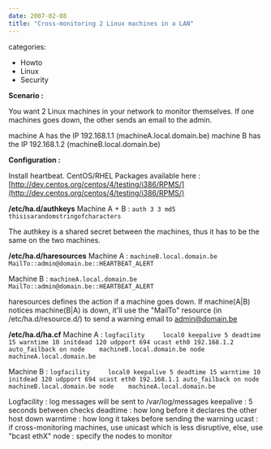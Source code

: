 ```yaml
---
date: 2007-02-08
title: "Cross-monitoring 2 Linux machines in a LAN"
---
```








categories:
- Howto
- Linux
- Security


**Scenario :**

You want 2 Linux machines in your network to monitor themselves.
If one machines goes down, the other sends an email to the admin.



machine A has the IP 192.168.1.1 (machineA.local.domain.be)
machine B has the IP 192.168.1.2 (machineB.local.domain.be)

**Configuration :**

Install heartbeat.
CentOS/RHEL Packages available here : [http://dev.centos.org/centos/4/testing/i386/RPMS/](http://dev.centos.org/centos/4/testing/i386/RPMS/)

**/etc/ha.d/authkeys**
Machine A + B :
`auth 3
3 md5 thisisarandomstringofcharacters`

The authkey is a shared secret between the machines, thus it has to be the same on the two machines.

**/etc/ha.d/haresources**
Machine A :
`machineB.local.domain.be MailTo::admin@domain.be::HEARTBEAT_ALERT`

Machine B :
`machineA.local.domain.be MailTo::admin@domain.be::HEARTBEAT_ALERT`

haresources defines the action if a machine goes down.
If machine(A|B) notices machine(B|A) is down, it'll use the "MailTo" resource (in /etc/ha.d/resource.d/) to send a warning email to admin@domain.be

**/etc/ha.d/ha.cf**
Machine A :
`logfacility     local0
keepalive 5
deadtime 15
warntime 10
initdead 120
udpport 694
ucast eth0 192.168.1.2
auto_failback on
node    machineB.local.domain.be
node    machineA.local.domain.be`

Machine B :
`logfacility     local0
keepalive 5
deadtime 15
warntime 10
initdead 120
udpport 694
ucast eth0 192.168.1.1
auto_failback on
node    machineB.local.domain.be
node    machineA.local.domain.be`

Logfacility : log messages will be sent to /var/log/messages
keepalive : 5 seconds between checks
deadtime : how long before it declares the other host down
warntime : how long it takes before sending the warning
ucast : if cross-monitoring machines, use unicast which is less disruptive, else, use "bcast ethX"
node : specify the nodes to monitor
